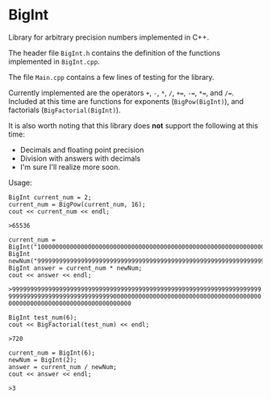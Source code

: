 # BigInt
Library for arbitrary precision numbers implemented in C++.

The header file `BigInt.h` contains the definition of the functions implemented in `BigInt.cpp`.

The file `Main.cpp` contains a few lines of testing for the library.

Currently implemented are the operators `+`, `-`, `*`, `/`, `+=`, `-=`, `*=`, and `/=`.  Included at this time are functions for exponents (`BigPow(BigInt)`), and factorials (`BigFactorial(BigInt)`).

It is also worth noting that this library does **not** support the following at this time:

* Decimals and floating point precision
* Division with answers with decimals
* I'm sure I'll realize more soon.

Usage:

	BigInt current_num = 2;
	current_num = BigPow(current_num, 16);
	cout << current_num << endl;

`>65536`

	current_num = BigInt("1000000000000000000000000000000000000000000000000000000000000000000000000000");
	BigInt newNum("99999999999999999999999999999999999999999999999999999999999999999999999999999999999999999999999999");
	BigInt answer = current_num * newNum;
	cout << answer << endl;

`>99999999999999999999999999999999999999999999999999999999999999999999999999999999999999999999999999000000000000000000000000000000000000000000000000000000000000000000000000000`

	BigInt test_num(6);
	cout << BigFactorial(test_num) << endl;

`>720`

	current_num = BigInt(6);
	newNum = BigInt(2);
	answer = current_num / newNum;
	cout << answer << endl;

`>3`
